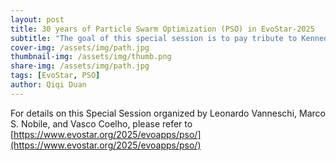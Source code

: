 ```yaml
---
layout: post
title: 30 years of Particle Swarm Optimization (PSO) in EvoStar-2025
subtitle: "The goal of this special session is to pay tribute to Kennedy, Eberhart and Shi’s algorithm, by bringing together the best researchers working on PSO.---From https://www.evostar.org/2025/evoapps/pso/"
cover-img: /assets/img/path.jpg
thumbnail-img: /assets/img/thumb.png
share-img: /assets/img/path.jpg
tags: [EvoStar, PSO]
author: Qiqi Duan
---
```


For details on this Special Session organized by Leonardo Vanneschi, Marco S. Nobile, and Vasco Coelho,
please refer to [https://www.evostar.org/2025/evoapps/pso/](https://www.evostar.org/2025/evoapps/pso/)
